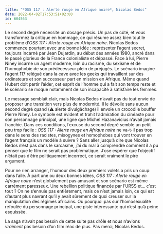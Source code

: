 ```yaml
---
title: "*OSS 117 : Alerte rouge en Afrique noire*, Nicolas Bedos"
date: 2022-04-02T17:53:51+02:00
id: 604563 
---
```


Le second degré nécessite un dosage précis. Un pas de côté, et vous transformez la critique en hommage, ce qui résume assez bien tout le problème d’*OSS 117 : Alerte rouge en Afrique noire*. Nicolas Bedos commence pourtant avec une bonne idée : représenter l’agent secret, toujours incarné par Jean Dujardin, au début des années 1980, ancré dans le passé glorieux de la France colonialiste et dépassé. Face à lui, Pierre Niney incarne un agent moderne, loin du racisme, du sexisme et de l’homophobie de son prédécesseur plein de préjugés. Le scénario imagine l’agent 117 relégué dans la cave avec les geeks qui travaillent sur des ordinateurs et son successeur part en mission en Afrique. Même quand Hubert doit partir l’aider, cet esprit de l’homme qui a fait son temps reste et le scénario se moque notamment de son incapacité à satisfaire les femmes.

Le message semblait clair, mais Nicolas Bedos n’avait pas du tout envie de proposer une transition vers plus de modernité. Il le dévoile sans aucun second degré quand (⚠️ alerte divulgâchage) il envoie un crocodile bouffer Pierre Niney. Le symbole est évident et trahit l’admiration du cinéaste pour son personnage principal, une ligne que Michel Hazanavicius n’avait jamais franchie. Dans ces conditions, l’excuse du second degré semble un petit peu trop facile : *OSS 117 : Alerte rouge en Afrique noire* ne va-t-il pas trop dans le sens des racistes, misogynes et homophobes qui vont trouver en l’agent français un modèle à suivre ? Sans aller jusqu’à dire que Nicolas Bedos n’est pas dans le sarcasme, j’ai du mal à comprendre comment il a pu penser que le film ne serait pas problématique. J’ose espérer que l’objectif n’était pas d’être politiquement incorrect, ce serait vraiment le pire argument.

Pour ne rien arranger, l’humour des deux premiers volets a pris un coup dans l’aile. À part une ou deux bonnes idées, *OSS 117 : Alerte rouge en Afrique noire* n’est globalement pas amusant et son scénario est même carrément paresseux. Une rebellion politique financée par l’URSS et… c’est tout ? On ne s’ennuie pas entièrement, mais ce n’est jamais loin, ce qui est d’autant plus navrant qu’il y avait sûrement de quoi creuser sur la manipulation des régimes africains. Ou pourquoi pas sur l’homosexualité refoulée du personnage principal, une piste intéressante qui n’est qu’à peine esquissée. 

La saga n’avait pas besoin de cette suite pas drôle et nous n’avions *vraiment* pas besoin d’un film réac de plus. Pas merci, Nicolas Bedos. 